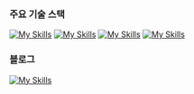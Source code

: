 ### 주요 기술 스택

[![My Skills](https://skillicons.dev/icons?i=java&theme=light)](https://blog.diligentp.com/IT+Dictionary/Language/Java/Java)
[![My Skills](https://skillicons.dev/icons?i=spring&theme=light)]()
[![My Skills](https://skillicons.dev/icons?i=aws&theme=light)]()
[![My Skills](https://skillicons.dev/icons?i=docker&theme=light)]()

### 블로그
[![My Skills](https://skillicons.dev/icons?i=obsidian&theme=dark)](https://blog.diligentp.com/)
